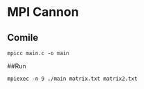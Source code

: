 # MPI Cannon

## Comile
```
mpicc main.c -o main
```

##Run
```
mpiexec -n 9 ./main matrix.txt matrix2.txt
```
